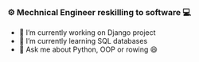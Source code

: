 ### ⚙️ Mechnical Engineer reskilling to software 💻

- 🔭 I’m currently working on Django project
- 🌱 I’m currently learning SQL databases
- 💬 Ask me about Python, OOP or rowing 😄


